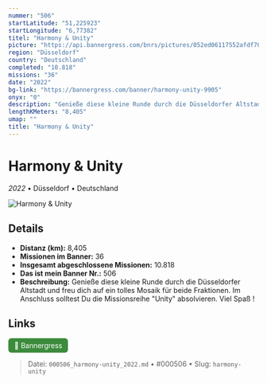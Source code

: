 ```yaml
---
nummer: "506"
startLatitude: "51,225923"
startLongitude: "6,77382"
titel: "Harmony & Unity"
picture: "https://api.bannergress.com/bnrs/pictures/052ed06117552afdf70a69b31bbd2109"
region: "Düsseldorf"
country: "Deutschland"
completed: "10.818"
missions: "36"
date: "2022"
bg-link: "https://bannergress.com/banner/harmony-unity-9905"
onyx: "0"
description: "Genieße diese kleine Runde durch die Düsseldorfer Altstadt und freu dich auf ein tolles Mosaik für beide Fraktionen. Im Anschluss solltest Du die Missionsreihe \"Unity\" absolvieren. Viel Spaß !"
lengthKMeters: "8,405"
umap: ""
title: "Harmony & Unity"
---
```

# Harmony & Unity

*2022* • Düsseldorf • Deutschland

![Harmony & Unity](https://api.bannergress.com/bnrs/pictures/052ed06117552afdf70a69b31bbd2109)

## Details
- **Distanz (km):** 8,405
- **Missionen im Banner:** 36
- **Insgesamt abgeschlossene Missionen:** 10.818
- **Das ist mein Banner Nr.:** 506
- **Beschreibung:** Genieße diese kleine Runde durch die Düsseldorfer Altstadt und freu dich auf ein tolles Mosaik für beide Fraktionen. Im Anschluss solltest Du die Missionsreihe "Unity" absolvieren. Viel Spaß !


## Links
<div style="margin-top: 0.5em;">
<a href="https://bannergress.com/banner/harmony-unity-9905" target="_blank" style="display:inline-block;margin-right:8px;padding:6px 12px;background-color:#3c8b3c;color:white;text-decoration:none;border-radius:6px;">🔗 Bannergress</a>

</div>


> Datei: `000506_harmony-unity_2022.md` • #000506 • Slug: `harmony-unity`

